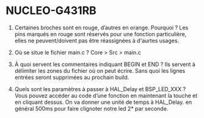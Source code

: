 # NUCLEO-G431RB

1) Certaines broches sont en rouge, d’autres en orange. Pourquoi ?
Les pins marqués en rouge sont réservés pour une fonction particulière, elles ne peuvent/doivent pas être réassignées à d'aurtes usages.

2) Où se situe le fichier main.c ?
Core > Src > main.c

3) À quoi servent les commentaires indiquant BEGIN et END ?
Ils servent à délimiter les zones du fichier où on peut écrire. Sans quoi les lignes entrées seront supprimées au prochain build.

4) Quels sont les paramètres à passer à HAL_Delay et BSP_LED_XXX ? Vous pouvez accéder au code d’une fonction en maintenant la touche <Ctrl> et en cliquant dessus.
On va donner une unité de temps à HAL_Delay. en général 500ms pour faire clignoter notre led 2* par seconde.

      
